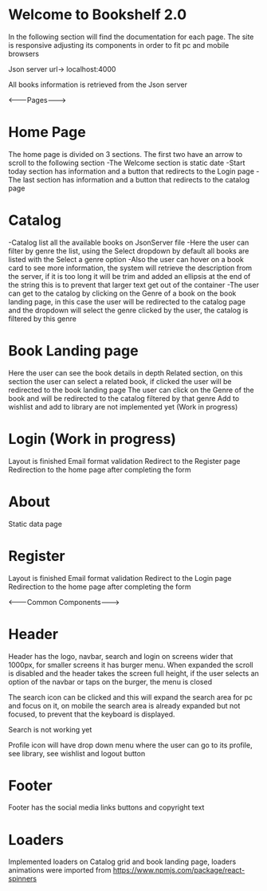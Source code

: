 # Welcome to Bookshelf 2.0

In the following section will find the documentation for each page.
The site is responsive adjusting its components in order to fit pc and mobile browsers

Json server url-> localhost:4000

All books information is retrieved from the Json server

<---Pages--->

# Home Page

The home page is divided on 3 sections. The first two have an arrow to scroll to the following section
-The Welcome section is static date
-Start today section has information and a button that redirects to the Login page
-The last section has information and a button that redirects to the catalog page

# Catalog

-Catalog list all the available books on JsonServer file
-Here the user can filter by genre the list, using the Select dropdown by default all books are listed with the Select a genre option
-Also the user can hover on a book card to see more information, the system will retrieve the description from the server, if it is too long it will be trim and added an ellipsis at the end of the string this is to prevent that larger text get out of the container
-The user can get to the catalog by clicking on the Genre of a book on the book landing page, in this case the user will be redirected to the catalog page and the dropdown will select the genre clicked by the user, the catalog is filtered by this genre

# Book Landing page

Here the user can see the book details in depth
Related section, on this section the user can select a related book, if clicked the user will be redirected to the book landing page
The user can click on the Genre of the book and will be redirected to the catalog filtered by that genre
Add to wishlist and add to library are not implemented yet (Work in progress)

# Login (Work in progress)

Layout is finished
Email format validation
Redirect to the Register page
Redirection to the home page after completing the form

# About

Static data page

# Register

Layout is finished
Email format validation
Redirect to the Login page
Redirection to the home page after completing the form

<---Common Components--->

# Header

Header has the logo, navbar, search and login on screens wider that 1000px, for smaller screens it has burger menu. When expanded the scroll is disabled and the header takes the screen full height, if the user selects an option of the navbar or taps on the burger, the menu is closed

The search icon can be clicked and this will expand the search area for pc and focus on it, on mobile the search area is already expanded but not focused, to prevent that the keyboard is displayed.

Search is not working yet

Profile icon will have drop down menu where the user can go to its profile, see library, see wishlist and logout button

# Footer

Footer has the social media links buttons and copyright text

# Loaders

Implemented loaders on Catalog grid and book landing page, loaders animations were imported from https://www.npmjs.com/package/react-spinners
